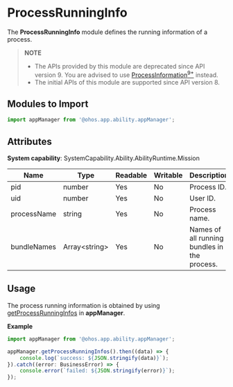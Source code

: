 # ProcessRunningInfo

The **ProcessRunningInfo** module defines the running information of a process.

> **NOTE**
> - The APIs provided by this module are deprecated since API version 9. You are advised to use [ProcessInformation<sup>9+</sup>](js-apis-inner-application-processInformation.md) instead.
> - The initial APIs of this module are supported since API version 8.

## Modules to Import

```ts
import appManager from '@ohos.app.ability.appManager';
```

## Attributes

**System capability**: SystemCapability.Ability.AbilityRuntime.Mission

| Name| Type| Readable| Writable| Description|
| -------- | -------- | -------- | -------- | -------- |
| pid | number | Yes| No| Process ID.|
| uid | number | Yes| No| User ID.|
| processName | string | Yes| No| Process name.|
| bundleNames | Array&lt;string&gt; | Yes| No| Names of all running bundles in the process.|

## Usage

The process running information is obtained by using [getProcessRunningInfos](js-apis-application-appManager.md#appmanagergetprocessrunninginfosdeprecated) in **appManager**.

**Example**
```ts
import appManager from '@ohos.app.ability.appManager';

appManager.getProcessRunningInfos().then((data) => {
    console.log(`success: ${JSON.stringify(data)}`);
}).catch((error: BusinessError) => {
    console.error(`failed: ${JSON.stringify(error)}`);
});
```
